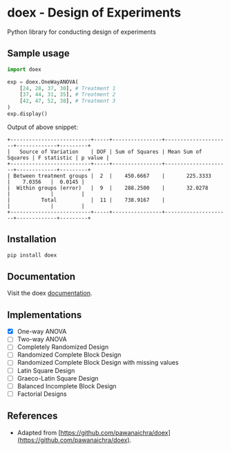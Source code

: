 # doex - Design of Experiments

Python library for conducting design of experiments

## Sample usage

```python
import doex

exp = doex.OneWayANOVA(
    [24, 28, 37, 30], # Treatment 1
    [37, 44, 31, 35], # Treatment 2
    [42, 47, 52, 38], # Treatment 3
)
exp.display()
```

Output of above snippet:

```
+--------------------------+-----+----------------+---------------------+-------------+---------+
|   Source of Variation    | DOF | Sum of Squares | Mean Sum of Squares | F statistic | p value |
+--------------------------+-----+----------------+---------------------+-------------+---------+
| Between treatment groups |  2  |    450.6667    |       225.3333      |    7.0356   |  0.0145 |
|  Within groups (error)   |  9  |    288.2500    |       32.0278       |             |         |
|          Total           |  11 |    738.9167    |                     |             |         |
+--------------------------+-----+----------------+---------------------+-------------+---------+
```

## Installation

```bash
pip install doex
```

## Documentation

Visit the doex [documentation][documentation].

## Implementations

- [x] One-way ANOVA
- [ ] Two-way ANOVA
- [ ] Completely Randomized Design
- [ ] Randomized Complete Block Design
- [ ] Randomized Complete Block Design with missing values
- [ ] Latin Square Design
- [ ] Graeco-Latin Square Design
- [ ] Balanced Incomplete Block Design
- [ ] Factorial Designs

## References

- Adapted from [https://github.com/pawanaichra/doex](https://github.com/pawanaichra/doex).

[documentation]: https://doex.readthedocs.io/
